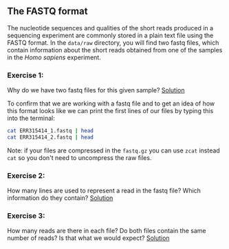 ## The FASTQ format
The nucleotide sequences and qualities of the short reads produced in a sequencing experiment are commonly stored in a plain text file using the FASTQ format. In the `data/raw` directory, you will find two fastq files, which contain information about the short reads obtained from one of the samples in the *Homo sapiens* experiment.

### Exercise 1: 
Why do we have two fastq files for this given sample?
[Solution](https://github.com/Functional-Genomics/TeachingMaterial/tree/Cancer-Genomics-07-2015/solutions/_fastq_ex1.md)

To confirm that we are working with a fastq file and to get an idea of how this format looks like we can print the first lines of our files by typing this into the terminal:

```bash
cat ERR315414_1.fastq | head
cat ERR315414_2.fastq | head
```
Note: if your files are compressed in the `fastq.gz` you can use `zcat` instead `cat` so you don't need to uncompress the raw files.


### Exercise 2: 
How many lines are used to represent a read in the fastq file? Which information do they contain?
[Solution](https://github.com/Functional-Genomics/TeachingMaterial/tree/Cancer-Genomics-07-2015/solutions/_fastq_ex2.md)

### Exercise 3: 
How many reads are there in each file? Do both files contain the same number of reads? Is that what we would expect?
[Solution](https://github.com/Functional-Genomics/TeachingMaterial/tree/Cancer-Genomics-07-2015/solutions/_fastq_ex3.md)

